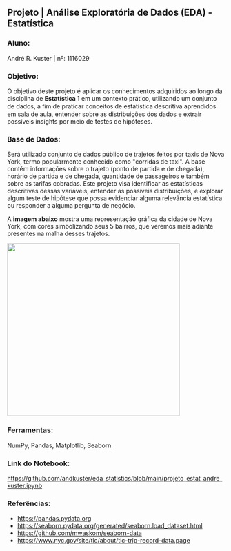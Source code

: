 ## Projeto | Análise Exploratória de Dados (EDA) - Estatística

### Aluno:
André R. Kuster | nº: 1116029

### Objetivo:

O objetivo deste projeto é aplicar os conhecimentos adquiridos ao longo da disciplina de **Estatística 1** em um contexto prático, utilizando um conjunto de dados, a ﬁm de praticar conceitos de estatística descritiva aprendidos em sala de aula, entender sobre as distribuições dos dados e extrair possíveis insights por meio de testes de hipóteses.

### Base de Dados:
Será utilizado conjunto de dados público de trajetos feitos por taxis de Nova York, termo popularmente conhecido como "corridas de taxi". A base contém informações sobre o trajeto (ponto de partida e de chegada), horário de partida e de chegada, quantidade de passageiros e também sobre as tarifas cobradas. Este projeto visa identificar as estatísticas descritivas dessas variáveis, entender as possíveis distribuições, e explorar algum teste de hipótese que possa evidenciar alguma relevância estatística ou responder a alguma pergunta de negócio.

A **imagem abaixo** mostra uma representação gráfica da cidade de Nova York, com cores simbolizando seus 5 bairros, que veremos mais adiante presentes na malha desses trajetos.

<img src="https://lovingnewyork.com.br/wp-content/uploads/2018/11/como-chegar-em-nova-york-bairros-1024x972.jpg" width="400"/>

### Ferramentas:
NumPy, Pandas, Matplotlib, Seaborn

### Link do Notebook:
https://github.com/andkuster/eda_statistics/blob/main/projeto_estat_andre_kuster.ipynb

### Referências:
- https://pandas.pydata.org
- https://seaborn.pydata.org/generated/seaborn.load_dataset.html
- https://github.com/mwaskom/seaborn-data
- https://www.nyc.gov/site/tlc/about/tlc-trip-record-data.page
